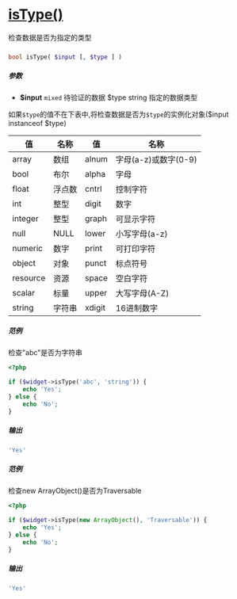 [isType()](http://twinh.github.com/widget/api/isType)
=====================================================

检查数据是否为指定的类型

### 
```php
bool isType( $input [, $type ] )
```

##### 参数
* **$input** `mixed` 待验证的数据
$type string 指定的数据类型


如果`$type`的值不在下表中,将检查数据是否为`$type`的实例化对象($input instanceof $type)

| **值**   | **名称**             | **值**   | **名称**             |
|----------|----------------------|----------|----------------------|
| array    | 数组                 | alnum    | 字母(a-z)或数字(0-9) |
| bool     | 布尔                 | alpha    | 字母                 |
| float    | 浮点数               | cntrl    | 控制字符             |
| int      | 整型                 | digit    | 数字                 |
| integer  | 整型                 | graph    | 可显示字符           |
| null     | NULL                 | lower    | 小写字母(a-z)        |
| numeric  | 数字                 | print    | 可打印字符           |
| object   | 对象                 | punct    | 标点符号             |
| resource | 资源                 | space    | 空白字符             |
| scalar   | 标量                 | upper    | 大写字母(A-Z)        |
| string   | 字符串               | xdigit   | 16进制数字           |


##### 范例
检查"abc"是否为字符串
```php
<?php
 
if ($widget->isType('abc', 'string')) {
    echo 'Yes';
} else {
    echo 'No';
}
```
##### 输出
```php
'Yes'
```
##### 范例
检查new ArrayObject()是否为Traversable
```php
<?php
 
if ($widget->isType(new ArrayObject(), 'Traversable')) {
    echo 'Yes';
} else {
    echo 'No';
}
```
##### 输出
```php
'Yes'
```
